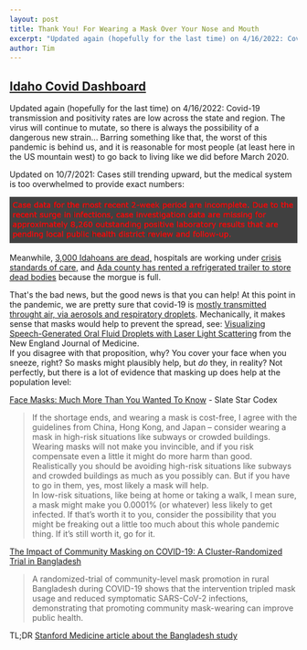```yaml
---
layout: post
title: Thank You! For Wearing a Mask Over Your Nose and Mouth
excerpt: "Updated again (hopefully for the last time) on 4/16/2022: Covid-19 transmission and positivity rates are low across the state and region. The virus will continue to mutate, so there is always the possibility of a dangerous new strain... Barring something like that, the worst of this pandemic is behind us (at least here in the US mountain west), and it is reasonable for most people to go back to living like we did before March 2020."
author: Tim
---
```


## [Idaho Covid Dashboard](https://public.tableau.com/app/profile/idaho.division.of.public.health/viz/DPHIdahoCOVID-19Dashboard/Home)  

Updated again (hopefully for the last time) on 4/16/2022: Covid-19 transmission and positivity rates are low across the state and region. The virus will continue to mutate, so there is always the possibility of a dangerous new strain... Barring something like that, the worst of this pandemic is behind us, and it is reasonable for most people (at least here in the US mountain west) to go back to living like we did before March 2020.

Updated on 10/7/2021: Cases still trending upward, but the medical system is too overwhelmed to provide exact numbers:

<img src="/images/warning.png" alt="Due to the recent surge in infections, case investigation data are missing for approximately 8,260 outstanding positive laboratory results that are pending local public health district review and follow-up.">

Meanwhile, [3,000 Idahoans are dead,](https://www.idahostatesman.com/news/coronavirus/article254815942.html) hospitals are working under [crisis standards of care,](https://healthandwelfare.idaho.gov/crisis-standards-care) and [Ada county has rented a refrigerated trailer to store dead bodies](https://www.ktvb.com/article/news/health/coronavirus/ada-county-coroners-office-gets-new-trailer-to-store-bodies/277-2f9af4e9-5ba2-4e76-8503-066f7c0bbe8b) because the morgue is full.

That's the bad news, but the good news is that you can help! At this point in the pandemic, we are pretty sure that covid-19 is [mostly transmitted throught air, via aerosols and respiratory droplets](https://en.wikipedia.org/wiki/Transmission_of_COVID-19). Mechanically, it makes sense that masks would help to prevent the spread, see: [Visualizing Speech-Generated Oral Fluid Droplets with Laser Light Scattering](https://www.nejm.org/doi/full/10.1056/NEJMc2007800) from the New England Journal of Medicine.  
If you disagree with that proposition, why? You cover your face when you sneeze, right? So masks might plausibly help, but *do* they, in reality? Not perfectly, but there is a lot of evidence that masking up does help at the population level:  

[Face Masks: Much More Than You Wanted To Know](https://web.archive.org/web/20200619074339/https://slatestarcodex.com/2020/03/23/face-masks-much-more-than-you-wanted-to-know/) - Slate Star Codex  
> If the shortage ends, and wearing a mask is cost-free, I agree with the guidelines from China, Hong Kong, and Japan – consider wearing a mask in high-risk situations like subways or crowded buildings. Wearing masks will not make you invincible, and if you risk compensate even a little it might do more harm than good. Realistically you should be avoiding high-risk situations like subways and crowded buildings as much as you possibly can. But if you have to go in them, yes, most likely a mask will help.  
> In low-risk situations, like being at home or taking a walk, I mean sure, a mask might make you 0.0001% (or whatever) less likely to get infected. If that’s worth it to you, consider the possibility that you might be freaking out a little too much about this whole pandemic thing. If it’s still worth it, go for it.

[The Impact of Community Masking on COVID-19: A Cluster-Randomized Trial in Bangladesh](../../../papers/Mask_RCT____Symptomatic_Seropositivity_083121.pdf)  
> A randomized-trial of community-level mask promotion in rural Bangladesh during COVID-19 shows that the intervention tripled mask usage and reduced symptomatic SARS-CoV-2 infections, demonstrating that promoting community mask-wearing can improve public health.

TL;DR [Stanford Medicine article about the Bangladesh study](https://med.stanford.edu/news/all-news/2021/09/surgical-masks-covid-19.html)
